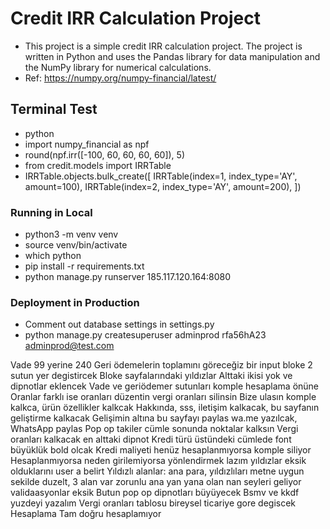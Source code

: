 # Credit IRR Calculation Project
* This project is a simple credit IRR calculation project. The project is written in Python and uses the Pandas library for data manipulation and the NumPy library for numerical calculations.
* Ref: https://numpy.org/numpy-financial/latest/

## Terminal Test
* python
* import numpy_financial as npf
* round(npf.irr([-100, 60, 60, 60, 60]), 5)
* from credit.models import IRRTable
* IRRTable.objects.bulk_create([
    IRRTable(index=1, index_type='AY', amount=100),
    IRRTable(index=2, index_type='AY', amount=200),
])

### Running in Local
* python3 -m venv venv
* source venv/bin/activate
* which python
* pip install -r requirements.txt
* python manage.py runserver 185.117.120.164:8080

### Deployment in Production
* Comment out database settings in settings.py
* python manage.py createsuperuser adminprod rfa56hA23 adminprod@test.com

Vade 99 yerine 240
Geri ödemelerin toplamını göreceğiz bir input
bloke 2 sutun yer degistircek
Bloke sayfalarındaki yıldızlar
Alttaki ikisi yok ve dipnotlar eklencek
Vade ve geriödemer sutunları komple hesaplama önüne
Oranlar farklı ise oranları düzentin vergi oranları silinsin
Bize ulasın komple kalkca, ürün özellikler kalkcak
Hakkında, sss, iletişim kalkacak, bu sayfanın geliştirme kalkacak
Gelişimin altına bu sayfayı paylas wa.me yazılcak, WhatsApp paylas
Pop op takiler cümle sonunda noktalar kalksın
Vergi oranları kalkacak en alttaki dipnot
Kredi türü üstündeki cümlede font büyüklük bold olcak
Kredi maliyeti henüz hesaplanmıyorsa komple siliyor
Hesaplanmıyorsa neden girilemiyorsa yönlendirmek lazım yıldızlar eksik olduklarını user a belirt
Yıldızlı alanlar: ana para,  yıldızlıları metne uygun sekilde duzelt, 3 alan var zorunlu ana yan yana olan
nan seyleri geliyor validaasyonlar eksik
Butun pop op dipnotları büyüyecek 
Bsmv ve kkdf yuzdeyi yazalım
Vergi oranları tablosu bireysel ticariye gore degiscek
Hesaplama Tam doğru hesaplamıyor